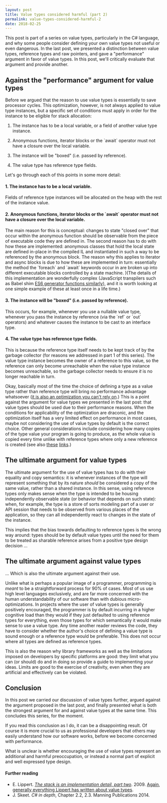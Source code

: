 ```yaml
---
layout: post
title: Value types considered harmful (part 2)
permalink: value-types-considered-harmful-2
date: 2018-02-25
---
```


This post is part of a series on value types, particularly in the C# language, and why some people consider defining your own value types not useful or even dangerous.
In the last post, we presented a distinction between value types, reference types and raw pointers, and gave a "performance" argument in favor of value types. In this post, we'll critically evaluate that argument and provide another.

## Against the "performance" argument for value types

Before we argued that the reason to use value types is essentially to save processor cycles. This optimization, however, is not always applied to value type instances, but a specific set of conditions must apply in order for the instance to be eligible for stack allocation:

1. The instance has to be a local variable, or a field of another value type instance.

2. Anonymous functions, iterator blocks or the \`await\` operator must not have a closure over the local variable.

3. The instance will be "boxed" (i.e. passed by reference).

4. The value type has reference type fields.

Let's go through each of this points in some more detail:

#### 1. The instance has to be a local variable.
Fields of reference type instances will be allocated on the heap with the rest of the instance value.

#### 2. Anonymous functions, iterator blocks or the \`await\` operator must not have a closure over the local variable.
The main reason for this is conceptual: changes to state "closed over" that occur within the anonymous function should be observable from the piece of executable code they are defined in. The second reason has to do with how these are implemented: anonymous classes that hold the local state are defined in-place in the compiled IL and instantiated in such a way to be referenced by the anonymous block. The reason why this applies to iterator and async blocks is due to how these are implemented in turn: essentially the method the \`foreach\` and \`await\` keywords occur in are broken up into different executable blocks controlled by a state machine. )(The details of this implementation are wonderfully complex (JavaScript transpilers such as Babel shim [ES6 generator functions similarly][2]), and it is worth looking at one simple example of these at least once in a life time.)

#### 3. The instance will be "boxed" (i.e. passed by reference).
This occurs, for example, whenever you use a nullable value type, whenever you pass the instance by reference (via the \`ref\` or \`out\` operators) and whatever causes the instance to be cast to an interface type.

#### 4. The value type has reference type fields.
This is because the reference type itself needs to be kept track of by the garbage collector (for reasons we addressed in part 1 of this series). The value type instance becomes the owner of a reference to this value, so the reference can only become unreachable when the value type instance becomes unreachable, so the garbage collector needs to ensure *it* is no longer reachable in turn.

Okay, basically most of the time the choice of defining a type as a value type rather than reference type will bring no performance advantage whatsoever ([it is also an optimization you can't rely on][1].) This is a point against the argument for value types we presented in the last post: that value types should be used due to their performance reasons. When the conditions for applicability of the optimization are draconic, and the optimization itself has a very limited effect on performance in most cases, maybe not considering the use of value types by default is the correct choice. Other general considerations include considering how many copies of the type value your program is going to produce, as the whole value is copied every time unlike with reference types where only a new reference is created (see also [these][3] [links][4].)

## The ultimate argument for value types

The ultimate argument for the use of value types has to do with their equality and copy semantics: it is whenever instances of the type will represent something that by its nature *should* be considered a copy of the same value, rather than a shared instance. In this sense, using reference types only makes sense when the type is intended to be housing independently observable state (or behavior that depends on such state): when, for example, the type is a store of sorts modeling part of a user or API session that needs to be observed from various places of the application, so they can all independently react to changes in the state of the instance.

This implies that the bias towards defaulting to reference types is the wrong way around: types should be by default value types until the need for them to be treated as sharable reference arises from a positive type design decision ...

## The ultimate argument against value types

... Which is also the ultimate argument against their use.

Unlike what is perhaps a popular image of a programmer, programming is *meant* to be a straightforward process for 90% of cases. Most of us use high level languages exclusively, and are far more concerned with the human understandability of our software than with dubious micro-optimizations. In projects where the user of value types is generally positively encouraged, the programmer is by default incurring in a higher cognitive load than they would if they just defaulted to using reference types for everything, even those types for which semantically it would make sense to use a value type. Any time another reader reviews the code, they have to consider whether the author's choice of defining a value type is sound enough or a reference type would be preferable. This does not occur where all types are defined as reference types.

This is also the reason why library frameworks as well as the limitations imposed on developers by specific platforms are good: they limit what you can (or should) do and in doing so provide a guide to implementing your ideas. Limits are good to the exercise of creativity, even when they are artificial and effectively can be violated.

## Conclusion

In this post we carried our discussion of value types further, argued against the argument proposed in the last post, and finally presented what is both the strongest argument for and against value types at the same time. This concludes this series, for the moment.

If you read this conclusion as I do, it can be a disappointing result. Of course it is more crucial to us as professional developers that others may easily understand how our software works, before we become concerned with performance.

What is unclear is whether encouraging the use of value types represent an additional and harmful preoccupation, or instead a normal part of explicit and well expressed type design.

#### Further reading

- E. Lippert. *[The stack is an implementation detail, part two][1]*. 2009.
    [Again, generally everything Lippert has written about value types][5].
- J. Skeet. *C# in depth*, Chapter 2.2, 2.3. Manning Publications 2014.

[1]: https://blogs.msdn.microsoft.com/ericlippert/2009/05/04/the-stack-is-an-implementation-detail-part-two/
[2]: https://github.com/getify/You-Dont-Know-JS/blob/master/async%20%26%20performance/ch4.md
[3]: https://stackoverflow.com/a/6973171
[4]: https://docs.microsoft.com/en-us/dotnet/standard/design-guidelines/choosing-between-class-and-struct
[5]: https://blogs.msdn.microsoft.com/ericlippert/tag/value-types/
